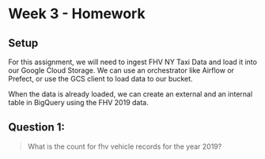 # Week 3 - Homework

## Setup
For this assignment, we will need to ingest FHV NY Taxi Data and load it into our Google Cloud Storage. We can use an orchestrator like Airflow or Prefect, or use the GCS client to load data to our bucket.

When the data is already loaded, we can create an external and an internal table in BigQuery using the FHV 2019 data.

## Question 1: 
> What is the count for fhv vehicle records for the year 2019?